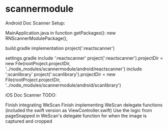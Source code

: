 # scannermodule

Android Doc Scanner Setup:

MainApplication.java
in function getPackages():
new RNScannerModulePackage(),

build.gradle
implementation project(':reactscanner')

settings.gradle
include ':reactscanner'
project(':reactscanner').projectDir = new File(rootProject.projectDir, '../node_modules/scannermodule/android/reactscanner')
include ':scanlibrary'
project(':scanlibrary').projectDir = new File(rootProject.projectDir, '../node_modules/scannermodule/android/scanlibrary')

iOS Doc Scanner TODO:

Finish integrating WeScan
Finish implementing WeScan delegate functions (included the swift version as ViewController.swift)
Use the logic from pageSnapped in WeScan's delegate function for when the image is captured and cropped 
